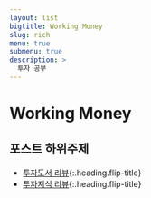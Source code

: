 ```yaml
---
layout: list
bigtitle: Working Money
slug: rich
menu: true
submenu: true
description: >
  투자 공부
---
```


# Working Money

## 포스트 하위주제

* [투자도서 리뷰]{:.heading.flip-title}
* [투자지식 리뷰]{:.heading.flip-title}

<!-- 여기서 서브카테고리.md 태그("/tag/")랑 [내가 노출하고 싶은 이름] 매칭하면, 간편하게 노출 카테고리 이름을 바꿀 수 있음 -->
<!-- 그러나, 그 서브카테고리 클릭하면 슬래시 안에 쓴 이름으로 바뀌는 오류남 ㅠ -->
[투자도서 리뷰]: /리뷰-투자도서/
[투자지식 리뷰]: /리뷰-투자지식/
